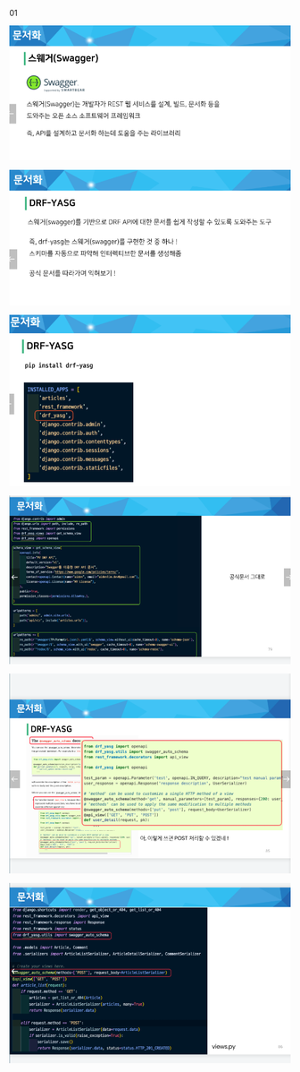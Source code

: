 01

![](01_assets/2023-04-17-12-13-19-image.png)

![](01_assets/2023-04-17-12-13-24-image.png)

![](01_assets/2023-04-17-12-13-31-image.png)

![](01_assets/2023-04-17-12-13-37-image.png)

![](01_assets/2023-04-17-12-13-55-image.png)

![](01_assets/2023-04-17-12-14-01-image.png)
